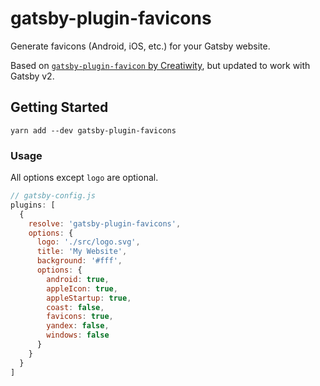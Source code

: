 # gatsby-plugin-favicons

Generate favicons (Android, iOS, etc.) for your Gatsby website.

Based on [`gatsby-plugin-favicon` by Creatiwity](https://github.com/Creatiwity/gatsby-plugin-favicon), but updated to work with Gatsby v2.

## Getting Started
```
yarn add --dev gatsby-plugin-favicons
```

### Usage
All options except `logo` are optional.
```js
// gatsby-config.js
plugins: [
  {
    resolve: 'gatsby-plugin-favicons',
    options: {
      logo: './src/logo.svg',
      title: 'My Website',
      background: '#fff',
      options: {
        android: true,
        appleIcon: true,
        appleStartup: true,
        coast: false,
        favicons: true,
        yandex: false,
        windows: false
      }
    }
  }
]
```
